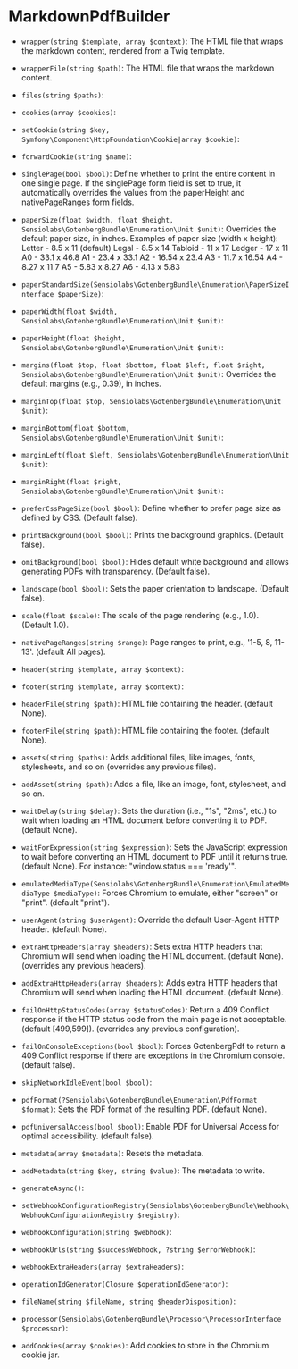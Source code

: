 # MarkdownPdfBuilder

* `wrapper(string $template, array $context)`:
The HTML file that wraps the markdown content, rendered from a Twig template.

* `wrapperFile(string $path)`:
The HTML file that wraps the markdown content.

* `files(string $paths)`:

* `cookies(array $cookies)`:

* `setCookie(string $key, Symfony\Component\HttpFoundation\Cookie|array $cookie)`:

* `forwardCookie(string $name)`:

* `singlePage(bool $bool)`:
Define whether to print the entire content in one single page.
If the singlePage form field is set to true, it automatically overrides the values from the paperHeight and nativePageRanges form fields.

* `paperSize(float $width, float $height, Sensiolabs\GotenbergBundle\Enumeration\Unit $unit)`:
Overrides the default paper size, in inches.
Examples of paper size (width x height):
Letter - 8.5 x 11 (default)
Legal - 8.5 x 14
Tabloid - 11 x 17
Ledger - 17 x 11
A0 - 33.1 x 46.8
A1 - 23.4 x 33.1
A2 - 16.54 x 23.4
A3 - 11.7 x 16.54
A4 - 8.27 x 11.7
A5 - 5.83 x 8.27
A6 - 4.13 x 5.83

* `paperStandardSize(Sensiolabs\GotenbergBundle\Enumeration\PaperSizeInterface $paperSize)`:

* `paperWidth(float $width, Sensiolabs\GotenbergBundle\Enumeration\Unit $unit)`:

* `paperHeight(float $height, Sensiolabs\GotenbergBundle\Enumeration\Unit $unit)`:

* `margins(float $top, float $bottom, float $left, float $right, Sensiolabs\GotenbergBundle\Enumeration\Unit $unit)`:
Overrides the default margins (e.g., 0.39), in inches.

* `marginTop(float $top, Sensiolabs\GotenbergBundle\Enumeration\Unit $unit)`:

* `marginBottom(float $bottom, Sensiolabs\GotenbergBundle\Enumeration\Unit $unit)`:

* `marginLeft(float $left, Sensiolabs\GotenbergBundle\Enumeration\Unit $unit)`:

* `marginRight(float $right, Sensiolabs\GotenbergBundle\Enumeration\Unit $unit)`:

* `preferCssPageSize(bool $bool)`:
Define whether to prefer page size as defined by CSS. (Default false).

* `printBackground(bool $bool)`:
Prints the background graphics. (Default false).

* `omitBackground(bool $bool)`:
Hides default white background and allows generating PDFs with
transparency. (Default false).

* `landscape(bool $bool)`:
Sets the paper orientation to landscape. (Default false).

* `scale(float $scale)`:
The scale of the page rendering (e.g., 1.0). (Default 1.0).

* `nativePageRanges(string $range)`:
Page ranges to print, e.g., '1-5, 8, 11-13'. (default All pages).

* `header(string $template, array $context)`:

* `footer(string $template, array $context)`:

* `headerFile(string $path)`:
HTML file containing the header. (default None).

* `footerFile(string $path)`:
HTML file containing the footer. (default None).

* `assets(string $paths)`:
Adds additional files, like images, fonts, stylesheets, and so on (overrides any previous files).

* `addAsset(string $path)`:
Adds a file, like an image, font, stylesheet, and so on.

* `waitDelay(string $delay)`:
Sets the duration (i.e., "1s", "2ms", etc.) to wait when loading an HTML
document before converting it to PDF. (default None).

* `waitForExpression(string $expression)`:
Sets the JavaScript expression to wait before converting an HTML
document to PDF until it returns true. (default None).
For instance: "window.status === 'ready'".

* `emulatedMediaType(Sensiolabs\GotenbergBundle\Enumeration\EmulatedMediaType $mediaType)`:
Forces Chromium to emulate, either "screen" or "print". (default "print").

* `userAgent(string $userAgent)`:
Override the default User-Agent HTTP header. (default None).

* `extraHttpHeaders(array $headers)`:
Sets extra HTTP headers that Chromium will send when loading the HTML
document. (default None). (overrides any previous headers).

* `addExtraHttpHeaders(array $headers)`:
Adds extra HTTP headers that Chromium will send when loading the HTML
document. (default None).

* `failOnHttpStatusCodes(array $statusCodes)`:
Return a 409 Conflict response if the HTTP status code from
the main page is not acceptable. (default [499,599]). (overrides any previous configuration).

* `failOnConsoleExceptions(bool $bool)`:
Forces GotenbergPdf to return a 409 Conflict response if there are
exceptions in the Chromium console. (default false).

* `skipNetworkIdleEvent(bool $bool)`:

* `pdfFormat(?Sensiolabs\GotenbergBundle\Enumeration\PdfFormat $format)`:
Sets the PDF format of the resulting PDF. (default None).

* `pdfUniversalAccess(bool $bool)`:
Enable PDF for Universal Access for optimal accessibility. (default false).

* `metadata(array $metadata)`:
Resets the metadata.

* `addMetadata(string $key, string $value)`:
The metadata to write.

* `generateAsync()`:

* `setWebhookConfigurationRegistry(Sensiolabs\GotenbergBundle\Webhook\WebhookConfigurationRegistry $registry)`:

* `webhookConfiguration(string $webhook)`:

* `webhookUrls(string $successWebhook, ?string $errorWebhook)`:

* `webhookExtraHeaders(array $extraHeaders)`:

* `operationIdGenerator(Closure $operationIdGenerator)`:

* `fileName(string $fileName, string $headerDisposition)`:

* `processor(Sensiolabs\GotenbergBundle\Processor\ProcessorInterface $processor)`:

* `addCookies(array $cookies)`:
Add cookies to store in the Chromium cookie jar.

